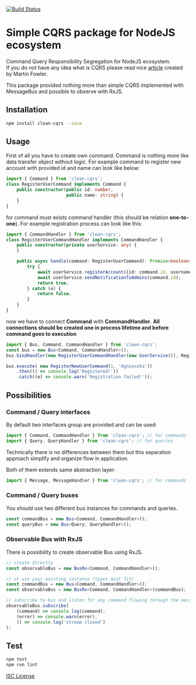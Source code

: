 [![Build Status](https://travis-ci.org/pgrzesiecki/node-cqrs.svg?branch=master)](https://travis-ci.org/pgrzesiecki/node-cqrs)

# Simple CQRS package for NodeJS ecosystem

Command Query Responsibility Segregation for NodeJS ecosystem.    
If you do not have any idea what is CQRS please read nice [article](https://martinfowler.com/bliki/CQRS.html) created by Martin Fowler.

This package provided nothing more than simple CQRS implemented with MessageBus and possible to observe with RxJS.

## Installation

```sh
npm install clean-cqrs --save
```

## Usage

First of all you have to create own command. Command is nothing more like data transfer object without logic. 
For example command to register new account with provided id and name can look like below:

```typescript
import { Command } from 'clean-cqrs';
class RegisterUserCommand implements Command {
    public constructor(public id: number,
                       public name: string) {
    }
}
```

for command must exists command handler (this should be relation **one-to-one**). For example registration process can 
look like this:
```typescript
import { CommandHandler } from 'clean-cqrs';
class RegisterUserCommandHandler implements CommandHandler {
    public constructor(private userService: any) {
    }

    public async handle(command: RegisterUserCommand): Promise<boolean> {
        try {
            await userService.registerAccount({id: command.id, username: command.name});
            await userService.sendNotificationToAdmins(command.id);
            return true;
        } catch (e) {
            return false;
        }
    }
}
```

now we have to connect **Command** with **CommandHandler**.
**All connections should be created one in process lifetime and before command goes to execution**

```typescript
import { Bus, Command, CommandHandler } from 'clean-cqrs';
const bus = new Bus<Command, CommandHandler>();
bus.bindHandler(new RegisterUserCommandHandler(new UserService()), RegisterUserCommand);

bus.execute( new RegisterNewUserCommand(1, 'Agnieszka'))
    .then(() => console.log('Registered!'))
    .catch((e) => console.warn('Registration failed!'));
```

## Possibilities

### Command / Query interfaces

By default two interfaces group are provided and can be used:
```typescript
import { Command, CommandHandler } from 'clean-cqrs'; // for commands
import { Query, QueryHandler } from 'clean-cqrs'; // for queries
```

Technically there is no differences between them but this separation approach simplify and organize flow in application.

Both of them extends same abstraction layer:

```typescript
import { Message, MessageHandler } from 'clean-cqrs'; // for commands
```

### Command / Query buses

You should use two different bus instances for commands and queries.

```typescript
const commandBus = new Bus<Command, CommandHandler>();
const queryBus = new Bus<Query, QueryHandler>();
```

### Observable Bus with RxJS

There is possibility to create observable Bus using RxJS.

```typescript
// create directly
const observableBus = new BusRx<Command, CommandHandler>();

// or use your existing instance (types must fit)
const commandBus = new Bus<Command, CommandHandler>();
const observableBus = new BusRx<Command, CommandHandler>(commandBus);

// subscribe to bus and listen for any command flowing through the message bus
observableBus.subscribe(
    (command) => console.log(command),
    (error) => console.warn(error),
    () => console.log('stream closed')
);
```

## Test
 
```sh
npm test
npm run lint
```

[ISC License](https://opensource.org/licenses/ISC)
